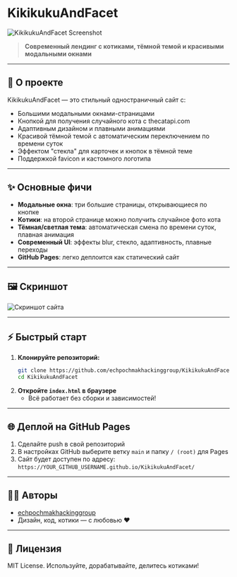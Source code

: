 # KikikukuAndFacet

![KikikukuAndFacet Screenshot](./screenshot.png)

> **Современный лендинг с котиками, тёмной темой и красивыми модальными окнами**

---

## 🚀 О проекте

KikikukuAndFacet — это стильный одностраничный сайт с:
- Большими модальными окнами-страницами
- Кнопкой для получения случайного кота с thecatapi.com
- Адаптивным дизайном и плавными анимациями
- Красивой тёмной темой с автоматическим переключением по времени суток
- Эффектом "стекла" для карточек и кнопок в тёмной теме
- Поддержкой favicon и кастомного логотипа

---

## ✨ Основные фичи

- **Модальные окна**: три большие страницы, открывающиеся по кнопке
- **Котики**: на второй странице можно получить случайное фото кота
- **Тёмная/светлая тема**: автоматическая смена по времени суток, плавная анимация
- **Современный UI**: эффекты blur, стекло, адаптивность, плавные переходы
- **GitHub Pages**: легко деплоится как статический сайт

---

## 🖼️ Скриншот

![Скриншот сайта](./screenshot.png)

---

## ⚡ Быстрый старт

1. **Клонируйте репозиторий:**
   ```sh
   git clone https://github.com/echpochmakhackinggroup/KikikukuAndFacet.git
   cd KikikukuAndFacet
   ```
2. **Откройте `index.html` в браузере**
   - Всё работает без сборки и зависимостей!

---

## 🌐 Деплой на GitHub Pages

1. Сделайте push в свой репозиторий
2. В настройках GitHub выберите ветку `main` и папку `/ (root)` для Pages
3. Сайт будет доступен по адресу:
   `https://YOUR_GITHUB_USERNAME.github.io/KikikukuAndFacet/`

---

## 👨‍💻 Авторы
- [echpochmakhackinggroup](https://github.com/echpochmakhackinggroup)
- Дизайн, код, котики — с любовью ❤️

---

## 📄 Лицензия

MIT License. Используйте, дорабатывайте, делитесь котиками! 